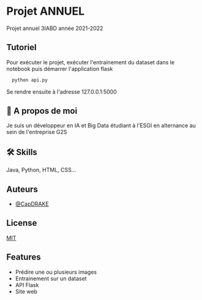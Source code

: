 
# Projet ANNUEL

Projet annuel 3IABD année 2021-2022

## Tutoriel

Pour exécuter le projet, exécuter l'entrainement du dataset dans le notebook puis démarrer l'application flask

```bash
  python api.py
```
Se rendre ensuite à l'adresse 127.0.0.1:5000
## 🚀 A propos de moi
Je suis un développeur en IA et Big Data étudiant à l'ESGI en alternance au sein de l'entreprise G2S


## 🛠 Skills
Java, Python, HTML, CSS...


## Auteurs

- [@CapDRAKE](https://www.github.com/CapDRAKE)


## License

[MIT](https://choosealicense.com/licenses/mit/)


## Features

- Prédire une ou plusieurs images
- Entrainement sur un dataset
- API Flask
- Site web

